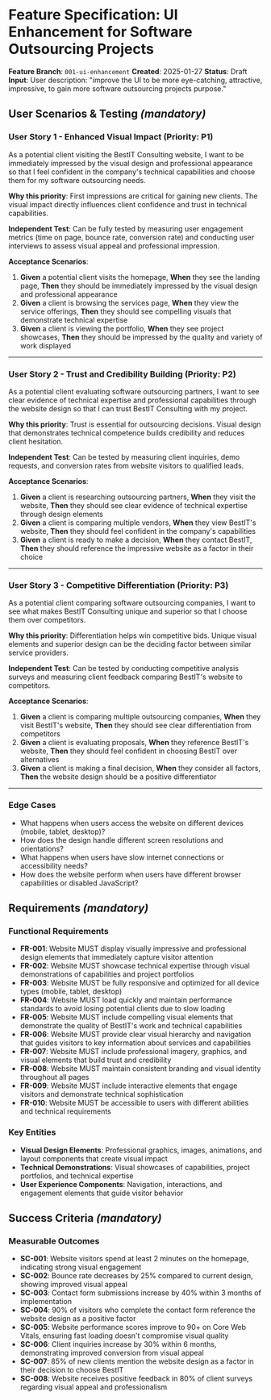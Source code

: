 # Feature Specification: UI Enhancement for Software Outsourcing Projects

**Feature Branch**: `001-ui-enhancement`
**Created**: 2025-01-27
**Status**: Draft
**Input**: User description: "improve the UI to be more eye-catching, attractive, impressive, to gain more software outsourcing projects purpose."

## User Scenarios & Testing _(mandatory)_

### User Story 1 - Enhanced Visual Impact (Priority: P1)

As a potential client visiting the BestIT Consulting website, I want to be immediately impressed by the visual design and professional appearance so that I feel confident in the company's technical capabilities and choose them for my software outsourcing needs.

**Why this priority**: First impressions are critical for gaining new clients. The visual impact directly influences client confidence and trust in technical capabilities.

**Independent Test**: Can be fully tested by measuring user engagement metrics (time on page, bounce rate, conversion rate) and conducting user interviews to assess visual appeal and professional impression.

**Acceptance Scenarios**:

1. **Given** a potential client visits the homepage, **When** they see the landing page, **Then** they should be immediately impressed by the visual design and professional appearance
2. **Given** a client is browsing the services page, **When** they view the service offerings, **Then** they should see compelling visuals that demonstrate technical expertise
3. **Given** a client is viewing the portfolio, **When** they see project showcases, **Then** they should be impressed by the quality and variety of work displayed

---

### User Story 2 - Trust and Credibility Building (Priority: P2)

As a potential client evaluating software outsourcing partners, I want to see clear evidence of technical expertise and professional capabilities through the website design so that I can trust BestIT Consulting with my project.

**Why this priority**: Trust is essential for outsourcing decisions. Visual design that demonstrates technical competence builds credibility and reduces client hesitation.

**Independent Test**: Can be tested by measuring client inquiries, demo requests, and conversion rates from website visitors to qualified leads.

**Acceptance Scenarios**:

1. **Given** a client is researching outsourcing partners, **When** they visit the website, **Then** they should see clear evidence of technical expertise through design elements
2. **Given** a client is comparing multiple vendors, **When** they view BestIT's website, **Then** they should feel confident in the company's capabilities
3. **Given** a client is ready to make a decision, **When** they contact BestIT, **Then** they should reference the impressive website as a factor in their choice

---

### User Story 3 - Competitive Differentiation (Priority: P3)

As a potential client comparing software outsourcing companies, I want to see what makes BestIT Consulting unique and superior so that I choose them over competitors.

**Why this priority**: Differentiation helps win competitive bids. Unique visual elements and superior design can be the deciding factor between similar service providers.

**Independent Test**: Can be tested by conducting competitive analysis surveys and measuring client feedback comparing BestIT's website to competitors.

**Acceptance Scenarios**:

1. **Given** a client is comparing multiple outsourcing companies, **When** they visit BestIT's website, **Then** they should see clear differentiation from competitors
2. **Given** a client is evaluating proposals, **When** they reference BestIT's website, **Then** they should feel confident in choosing BestIT over alternatives
3. **Given** a client is making a final decision, **When** they consider all factors, **Then** the website design should be a positive differentiator

---

### Edge Cases

- What happens when users access the website on different devices (mobile, tablet, desktop)?
- How does the design handle different screen resolutions and orientations?
- What happens when users have slow internet connections or accessibility needs?
- How does the website perform when users have different browser capabilities or disabled JavaScript?

## Requirements _(mandatory)_

### Functional Requirements

- **FR-001**: Website MUST display visually impressive and professional design elements that immediately capture visitor attention
- **FR-002**: Website MUST showcase technical expertise through visual demonstrations of capabilities and project portfolios
- **FR-003**: Website MUST be fully responsive and optimized for all device types (mobile, tablet, desktop)
- **FR-004**: Website MUST load quickly and maintain performance standards to avoid losing potential clients due to slow loading
- **FR-005**: Website MUST include compelling visual elements that demonstrate the quality of BestIT's work and technical capabilities
- **FR-006**: Website MUST provide clear visual hierarchy and navigation that guides visitors to key information about services and capabilities
- **FR-007**: Website MUST include professional imagery, graphics, and visual elements that build trust and credibility
- **FR-008**: Website MUST maintain consistent branding and visual identity throughout all pages
- **FR-009**: Website MUST include interactive elements that engage visitors and demonstrate technical sophistication
- **FR-010**: Website MUST be accessible to users with different abilities and technical requirements

### Key Entities

- **Visual Design Elements**: Professional graphics, images, animations, and layout components that create visual impact
- **Technical Demonstrations**: Visual showcases of capabilities, project portfolios, and technical expertise
- **User Experience Components**: Navigation, interactions, and engagement elements that guide visitor behavior

## Success Criteria _(mandatory)_

### Measurable Outcomes

- **SC-001**: Website visitors spend at least 2 minutes on the homepage, indicating strong visual engagement
- **SC-002**: Bounce rate decreases by 25% compared to current design, showing improved visual appeal
- **SC-003**: Contact form submissions increase by 40% within 3 months of implementation
- **SC-004**: 90% of visitors who complete the contact form reference the website design as a positive factor
- **SC-005**: Website performance scores improve to 90+ on Core Web Vitals, ensuring fast loading doesn't compromise visual quality
- **SC-006**: Client inquiries increase by 30% within 6 months, demonstrating improved conversion from visual appeal
- **SC-007**: 85% of new clients mention the website design as a factor in their decision to choose BestIT
- **SC-008**: Website receives positive feedback in 80% of client surveys regarding visual appeal and professionalism
